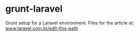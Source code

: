 grunt-laravel
=============

Grunt setup for a Laravel environment. Files for the article at: www.laravel.com.br/edit-this-path
